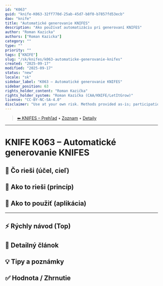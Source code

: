 ```yaml
---
id: "K063"
guid: "knife-K063-32ff770d-25ab-45d7-b8f0-b7857fd53ecb"
dao: "knife"
title: "Automatické generovanie KNIFES"
description: "Ako používať automatizáciu pri generovaní KNIFES"
author: "Roman Kazicka"
authors: ["Roman Kazicka"]
category: ""
type: ""
priority: ""
tags: ["KNIFE"]
slug: "/sk/knifes/k063-automaticke-generovanie-knifes"
created: "2025-09-17"
modified: "2025-09-17"
status: "new"
locale: "sk"
sidebar_label: "K063 – Automatické generovanie KNIFES"
sidebar_position: 63
rights_holder_content: "Roman Kazička"
rights_holder_system: "Roman Kazička (CAA/KNIFE/LetItGrow)"
license: "CC-BY-NC-SA-4.0"
disclaimer: "Use at your own risk. Methods provided as-is; participation is voluntary and context-aware."
---
```

<!-- body:start -->

<!-- nav:knifes -->
> [⬅ KNIFES – Prehľad](../overview.md) • [Zoznam](../KNIFE_Overview_List.md) • [Detaily](../KNIFE_Overview_Details.md)
---
# KNIFE K063 – Automatické generovanie KNIFES

## 🎯 Čo rieši (účel, cieľ)

## 🧩 Ako to rieši (princíp)

## 🧪 Ako to použiť (aplikácia)

---

## ⚡ Rýchly návod (Top)

## 📜 Detailný článok

## 💡 Tipy a poznámky

## ✅ Hodnota / Zhrnutie
